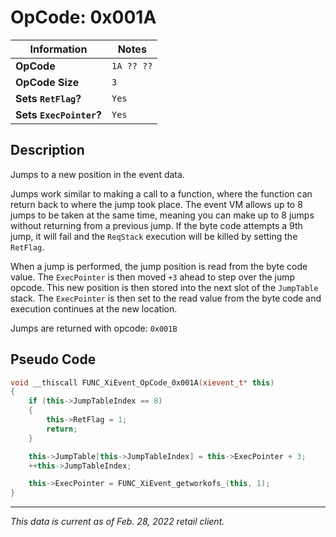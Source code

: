 # OpCode: 0x001A

| Information               | Notes |
|---                        |---    |
| **OpCode**                | `1A ?? ??` |
| **OpCode Size**           | `3`   |
| **Sets `RetFlag`?**       | `Yes` |
| **Sets `ExecPointer`?**   | `Yes` |

## Description

Jumps to a new position in the event data.

Jumps work similar to making a call to a function, where the function can return back to where the jump took place. The event VM allows up to 8 jumps to be taken at the same time, meaning you can make up to 8 jumps without returning from a previous jump. If the byte code attempts a 9th jump, it will fail and the `ReqStack` execution will be killed by setting the `RetFlag`.

When a jump is performed, the jump position is read from the byte code value. The `ExecPointer` is then moved `+3` ahead to step over the jump opcode. This new position is then stored into the next slot of the `JumpTable` stack. The `ExecPointer` is then set to the read value from the byte code and execution continues at the new location.

Jumps are returned with opcode: `0x001B`

## Pseudo Code

```cpp
void __thiscall FUNC_XiEvent_OpCode_0x001A(xievent_t* this)
{
    if (this->JumpTableIndex == 8)
    {
        this->RetFlag = 1;
        return;
    }

    this->JumpTable[this->JumpTableIndex] = this->ExecPointer + 3;
    ++this->JumpTableIndex;

    this->ExecPointer = FUNC_XiEvent_getworkofs_(this, 1);
}
```

---

_This data is current as of Feb. 28, 2022 retail client._
